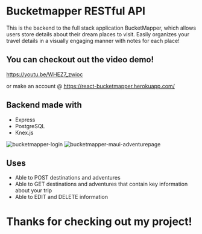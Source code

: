 # Bucketmapper RESTful API

This is the backend to the full stack application BucketMapper, which allows users store details about their dream places to visit. Easily organizes your travel details in a visually engaging manner with notes for each place!

## You can checkout out the video demo!

https://youtu.be/WHEZ7_zwioc

or make an account @ https://react-bucketmapper.herokuapp.com/

## Backend made with

* Express
* PostgreSQL
* Knex.js

![bucketmapper-login](https://user-images.githubusercontent.com/24365319/35661142-0bccd0e2-06c5-11e8-8f0f-5746618b2f6a.png)
![bucketmapper-maui-adventurepage](https://user-images.githubusercontent.com/24365319/35661138-08408752-06c5-11e8-9d05-c8efa5b21b26.png)

## Uses
* Able to POST destinations and adventures
* Able to GET destinations and adventures that contain key information about your trip
* Able to EDIT and DELETE information

# Thanks for checking out my project!
